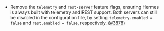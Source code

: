 - Remove the `telemetry` and `rest-server` feature flags, ensuring Hermes is always built with telemetry and REST support.
  Both servers can still be disabled in the configuration file, by setting `telemetry.enabled = false` and `rest.enabled = false`, respectively.
  ([\#3878](https://github.com/informalsystems/hermes/pull/3878))
